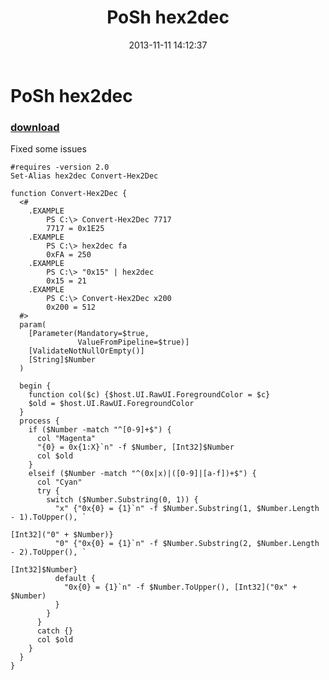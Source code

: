 ﻿---
pid:            4600
parent:         0
children:       
poster:         greg zakharov
title:          PoSh hex2dec
date:           2013-11-11 14:12:37
description:    Fixed some issues
format:         posh
---

# PoSh hex2dec

### [download](4600.ps1)  

Fixed some issues

```posh
#requires -version 2.0
Set-Alias hex2dec Convert-Hex2Dec

function Convert-Hex2Dec {
  <#
    .EXAMPLE
        PS C:\> Convert-Hex2Dec 7717
        7717 = 0x1E25
    .EXAMPLE
        PS C:\> hex2dec fa
        0xFA = 250
    .EXAMPLE
        PS C:\> "0x15" | hex2dec
        0x15 = 21
    .EXAMPLE
        PS C:\> Convert-Hex2Dec x200
        0x200 = 512
  #>
  param(
    [Parameter(Mandatory=$true,
               ValueFromPipeline=$true)]
    [ValidateNotNullOrEmpty()]
    [String]$Number
  )

  begin {
    function col($c) {$host.UI.RawUI.ForegroundColor = $c}
    $old = $host.UI.RawUI.ForegroundColor
  } 
  process {
    if ($Number -match "^[0-9]+$") {
      col "Magenta"
      "{0} = 0x{1:X}`n" -f $Number, [Int32]$Number
      col $old
    }
    elseif ($Number -match "^(0x|x)|([0-9]|[a-f])+$") {
      col "Cyan"
      try {
        switch ($Number.Substring(0, 1)) {
          "x" {"0x{0} = {1}`n" -f $Number.Substring(1, $Number.Length - 1).ToUpper(), `
                                                                [Int32]("0" + $Number)}
          "0" {"0x{0} = {1}`n" -f $Number.Substring(2, $Number.Length - 2).ToUpper(), `
                                                                        [Int32]$Number}
          default {
            "0x{0} = {1}`n" -f $Number.ToUpper(), [Int32]("0x" + $Number)
          }
        }
      }
      catch {}
      col $old
    }
  }
}
```
